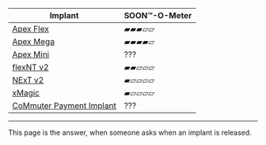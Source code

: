 | Implant | SOON™-O-Meter |
| ------- | ---------- |
| [Apex Flex](/info#apex-flex) | ▰▰▰▱▱ |
| [Apex Mega](/info#apex-mega) | ▰▰▰▰▱ |
| [Apex Mini](/info#apex-mini) | ??? |
| [flexNT v2](/info#flexnt-v2) | ▰▰▱▱▱ |
| [NExT v2](/info#next-v2) | ▰▱▱▱▱ |
| [xMagic](/info#xmagic) | ▰▱▱▱▱ |
| [CoMmuter Payment Implant](/info#commuter) | ??? |

---

This page is the answer, when someone asks when an implant is released.
